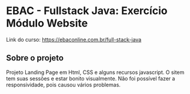# EBAC - Fullstack Java: Exercício Módulo Website

Link do curso: https://ebaconline.com.br/full-stack-java

## Sobre o projeto

Projeto Landing Page em Html, CSS e alguns recursos javascript. O sitem tem suas sessões e estar bonito visualmente. Não foi possível fazer a responsividade, pois causou vários problemas.



